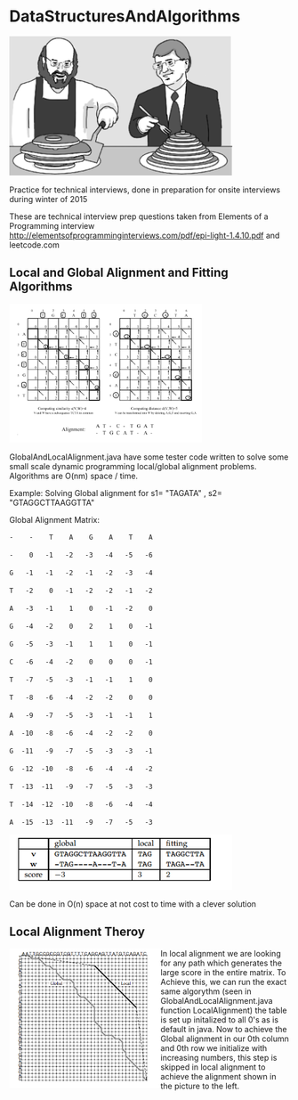 # DataStructuresAndAlgorithms

<img src="https://raw.githubusercontent.com/Mark-William-Schumacher/DataStructuresAndAlgorithms/master/Images/AlgorithmsSteves.png" height=250px > 

Practice for technical interviews, done in preparation for onsite interviews during winter of 2015

These are technical interview prep questions taken from Elements of a Programming interview http://elementsofprogramminginterviews.com/pdf/epi-light-1.4.10.pdf and leetcode.com 


## Local and Global Alignment and Fitting Algorithms 

<img src="https://github.com/Mark-William-Schumacher/DataStructuresAndAlgorithms/blob/master/Images/Local-GlobalAlignment.PNG" height=250px > 

GlobalAndLocalAlignment.java have some tester code written to solve some small scale dynamic programming local/global alignment problems. Algorithms are O(nm) space / time. 

Example: 
Solving Global alignment for s1= "TAGATA" , s2= "GTAGGCTTAAGGTTA"








Global Alignment Matrix:

    -    -    T    A    G    A    T    A
    
    -    0   -1   -2   -3   -4   -5   -6 
    
    G   -1   -1   -2   -1   -2   -3   -4 
    
    T   -2    0   -1   -2   -2   -1   -2 
    
    A   -3   -1    1    0   -1   -2    0 
    
    G   -4   -2    0    2    1    0   -1 
    
    G   -5   -3   -1    1    1    0   -1 
    
    C   -6   -4   -2    0    0    0   -1 
    
    T   -7   -5   -3   -1   -1    1    0 
    
    T   -8   -6   -4   -2   -2    0    0 
    
    A   -9   -7   -5   -3   -1   -1    1 
    
    A  -10   -8   -6   -4   -2   -2    0 
    
    G  -11   -9   -7   -5   -3   -3   -1 
    
    G  -12  -10   -8   -6   -4   -4   -2 
    
    T  -13  -11   -9   -7   -5   -3   -3 
    
    T  -14  -12  -10   -8   -6   -4   -4 
    
    A  -15  -13  -11   -9   -7   -5   -3 
    
    
<img src="https://github.com/Mark-William-Schumacher/DataStructuresAndAlgorithms/blob/master/Images/localGlobalFitting.PNG" height=100px > 

Can be done in O(n) space at not cost to time with a clever solution 

## Local Alignment Theroy
<img align="left" src="https://raw.githubusercontent.com/Mark-William-Schumacher/DataStructuresAndAlgorithms/master/Images/LocalAlignment.png" height=250px >
In local alignment we are looking for any path which generates the large score in the entire matrix. To Achieve this, we can run the exact same algorythm (seen in GlobalAndLocalAlignment.java function LocalAlignment) the table is set up initalized to all 0's as is default in java. Now to achieve the Global alignment in our 0th column and 0th row we initialize with increasing numbers, this step is skipped in local alignment to achieve the alignment shown in the picture to the left.
